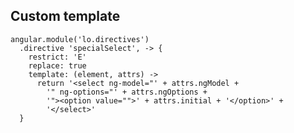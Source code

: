 ##  Custom template

    angular.module('lo.directives')
      .directive 'specialSelect', -> {
        restrict: 'E'
        replace: true
        template: (element, attrs) ->
          return '<select ng-model="' + attrs.ngModel +
            '" ng-options="' + attrs.ngOptions +
            '"><option value="">' + attrs.initial + '</option>' +
            '</select>'
      }